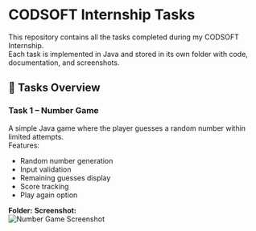 # CODSOFT Internship Tasks

This repository contains all the tasks completed during my CODSOFT Internship.  
Each task is implemented in Java and stored in its own folder with code, documentation, and screenshots.

## 📌 Tasks Overview

### Task 1 – Number Game
A simple Java game where the player guesses a random number within limited attempts.  
Features:
- Random number generation
- Input validation
- Remaining guesses display
- Score tracking
- Play again option

**Folder:** 
**Screenshot:**  
![Number Game Screenshot](task1/screenshots/numbergame_run.png)
